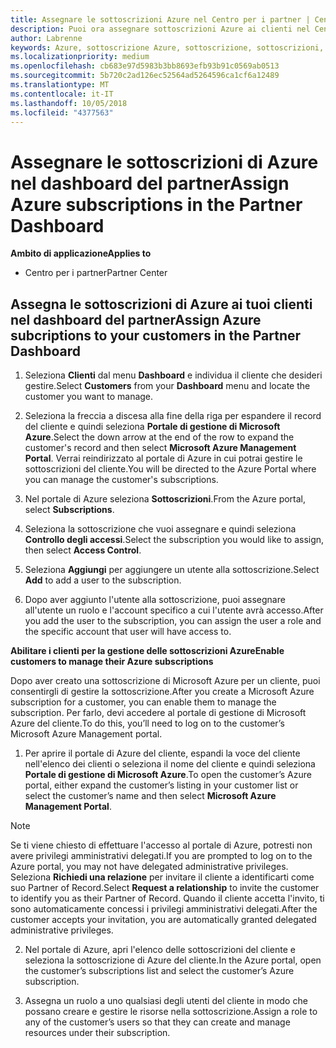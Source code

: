 ```yaml
---
title: Assegnare le sottoscrizioni Azure nel Centro per i partner | Centro per i partner
description: Puoi ora assegnare sottoscrizioni Azure ai clienti nel Centro per i partner. Puoi anche abilitarli alla gestione autonoma delle sottoscrizioni
author: Labrenne
keywords: Azure, sottoscrizione Azure, sottoscrizione, sottoscrizioni, assegnare la sottoscrizione, gestire la sottoscrizione azure
ms.localizationpriority: medium
ms.openlocfilehash: cb683e97d5983b3bb8693efb93b91c0569ab0513
ms.sourcegitcommit: 5b720c2ad126ec52564ad5264596ca1cf6a12489
ms.translationtype: MT
ms.contentlocale: it-IT
ms.lasthandoff: 10/05/2018
ms.locfileid: "4377563"
---
```

# <a name="assign-azure-subscriptions-in-the-partner-dashboard"></a><span data-ttu-id="52b78-104">Assegnare le sottoscrizioni di Azure nel dashboard del partner</span><span class="sxs-lookup"><span data-stu-id="52b78-104">Assign Azure subscriptions in the Partner Dashboard</span></span>

**<span data-ttu-id="52b78-105">Ambito di applicazione</span><span class="sxs-lookup"><span data-stu-id="52b78-105">Applies to</span></span>**

-  <span data-ttu-id="52b78-106">Centro per i partner</span><span class="sxs-lookup"><span data-stu-id="52b78-106">Partner Center</span></span>
 
## <a name="assign-azure-subcriptions-to-your-customers-in-the-partner-dashboard"></a><span data-ttu-id="52b78-107">Assegna le sottoscrizioni di Azure ai tuoi clienti nel dashboard del partner</span><span class="sxs-lookup"><span data-stu-id="52b78-107">Assign Azure subcriptions to your customers in the Partner Dashboard</span></span>

1. <span data-ttu-id="52b78-108">Seleziona **Clienti** dal menu **Dashboard** e individua il cliente che desideri gestire.</span><span class="sxs-lookup"><span data-stu-id="52b78-108">Select **Customers** from your **Dashboard** menu and locate the customer you want to manage.</span></span>

2.  <span data-ttu-id="52b78-109">Seleziona la freccia a discesa alla fine della riga per espandere il record del cliente e quindi seleziona **Portale di gestione di Microsoft Azure**.</span><span class="sxs-lookup"><span data-stu-id="52b78-109">Select the down arrow at the end of the row to expand the customer's record and then select **Microsoft Azure Management Portal**.</span></span> <span data-ttu-id="52b78-110">Verrai reindirizzato al portale di Azure in cui potrai gestire le sottoscrizioni del cliente.</span><span class="sxs-lookup"><span data-stu-id="52b78-110">You will be directed to the Azure Portal where you can manage the customer's subscriptions.</span></span> 

4. <span data-ttu-id="52b78-111">Nel portale di Azure seleziona **Sottoscrizioni**.</span><span class="sxs-lookup"><span data-stu-id="52b78-111">From the Azure portal, select **Subscriptions**.</span></span>

5. <span data-ttu-id="52b78-112">Seleziona la sottoscrizione che vuoi assegnare e quindi seleziona **Controllo degli accessi**.</span><span class="sxs-lookup"><span data-stu-id="52b78-112">Select the subscription you would like to assign, then select **Access Control**.</span></span>

6. <span data-ttu-id="52b78-113">Seleziona **Aggiungi** per aggiungere un utente alla sottoscrizione.</span><span class="sxs-lookup"><span data-stu-id="52b78-113">Select **Add** to add a user to the subscription.</span></span> 

7. <span data-ttu-id="52b78-114">Dopo aver aggiunto l'utente alla sottoscrizione, puoi assegnare all'utente un ruolo e l'account specifico a cui l'utente avrà accesso.</span><span class="sxs-lookup"><span data-stu-id="52b78-114">After you add the user to the subscription, you can assign the user a role and the specific account that user will have access to.</span></span> 

**<span data-ttu-id="52b78-115">Abilitare i clienti per la gestione delle sottoscrizioni Azure</span><span class="sxs-lookup"><span data-stu-id="52b78-115">Enable customers to manage their Azure subscriptions</span></span>**

<span data-ttu-id="52b78-116">Dopo aver creato una sottoscrizione di Microsoft Azure per un cliente, puoi consentirgli di gestire la sottoscrizione.</span><span class="sxs-lookup"><span data-stu-id="52b78-116">After you create a Microsoft Azure subscription for a customer, you can enable them to manage the subscription.</span></span> <span data-ttu-id="52b78-117">Per farlo, devi accedere al portale di gestione di Microsoft Azure del cliente.</span><span class="sxs-lookup"><span data-stu-id="52b78-117">To do this, you’ll need to log on to the customer’s Microsoft Azure Management portal.</span></span> 

1.  <span data-ttu-id="52b78-118">Per aprire il portale di Azure del cliente, espandi la voce del cliente nell'elenco dei clienti o seleziona il nome del cliente e quindi seleziona **Portale di gestione di Microsoft Azure**.</span><span class="sxs-lookup"><span data-stu-id="52b78-118">To open the customer’s Azure portal, either expand the customer’s listing in your customer list or select the customer’s name and then select **Microsoft Azure Management Portal**.</span></span>
    
> [!NOTE]  
> <span data-ttu-id="52b78-119">Se ti viene chiesto di effettuare l'accesso al portale di Azure, potresti non avere privilegi amministrativi delegati.</span><span class="sxs-lookup"><span data-stu-id="52b78-119">If you are prompted to log on to the Azure portal, you may not have delegated administrative privileges.</span></span> <span data-ttu-id="52b78-120">Seleziona **Richiedi una relazione** per invitare il cliente a identificarti come suo Partner of Record.</span><span class="sxs-lookup"><span data-stu-id="52b78-120">Select **Request a relationship** to invite the customer to identify you as their Partner of Record.</span></span> <span data-ttu-id="52b78-121">Quando il cliente accetta l'invito, ti sono automaticamente concessi i privilegi amministrativi delegati.</span><span class="sxs-lookup"><span data-stu-id="52b78-121">After the customer accepts your invitation, you are automatically granted delegated administrative privileges.</span></span> 

2.  <span data-ttu-id="52b78-122">Nel portale di Azure, apri l'elenco delle sottoscrizioni del cliente e seleziona la sottoscrizione di Azure del cliente.</span><span class="sxs-lookup"><span data-stu-id="52b78-122">In the Azure portal, open the customer’s subscriptions list and select the customer’s Azure subscription.</span></span>

3.  <span data-ttu-id="52b78-123">Assegna un ruolo a uno qualsiasi degli utenti del cliente in modo che possano creare e gestire le risorse nella sottoscrizione.</span><span class="sxs-lookup"><span data-stu-id="52b78-123">Assign a role to any of the customer’s users so that they can create and manage resources under their subscription.</span></span>


